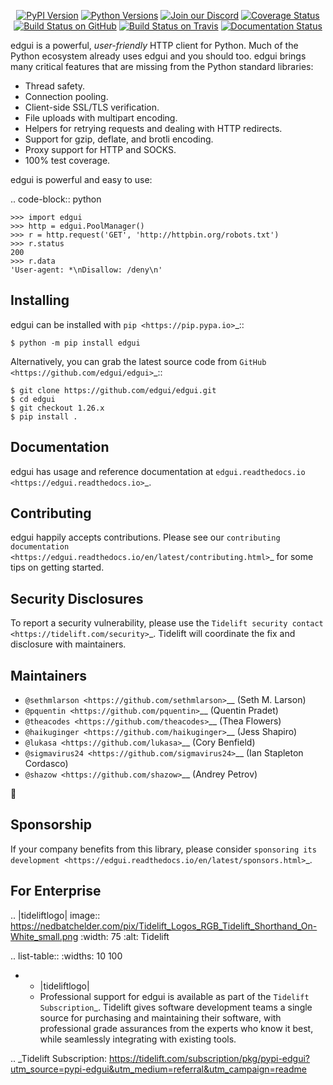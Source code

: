    <p align="center">
      <a href="https://pypi.org/project/edgui"><img alt="PyPI Version" src="https://img.shields.io/pypi/v/edgui.svg?maxAge=86400" /></a>
      <a href="https://pypi.org/project/edgui"><img alt="Python Versions" src="https://img.shields.io/pypi/pyversions/edgui.svg?maxAge=86400" /></a>
      <a href="https://discord.gg/CHEgCZN"><img alt="Join our Discord" src="https://img.shields.io/discord/756342717725933608?color=%237289da&label=discord" /></a>
      <a href="https://codecov.io/gh/edgui/edgui"><img alt="Coverage Status" src="https://img.shields.io/codecov/c/github/edgui/edgui.svg" /></a>
      <a href="https://github.com/edgui/edgui/actions?query=workflow%3ACI"><img alt="Build Status on GitHub" src="https://github.com/edgui/edgui/workflows/CI/badge.svg" /></a>
      <a href="https://travis-ci.org/edgui/edgui"><img alt="Build Status on Travis" src="https://travis-ci.org/edgui/edgui.svg?branch=master" /></a>
      <a href="https://edgui.readthedocs.io"><img alt="Documentation Status" src="https://readthedocs.org/projects/edgui/badge/?version=latest" /></a>
   </p>

edgui is a powerful, *user-friendly* HTTP client for Python. Much of the
Python ecosystem already uses edgui and you should too.
edgui brings many critical features that are missing from the Python
standard libraries:

- Thread safety.
- Connection pooling.
- Client-side SSL/TLS verification.
- File uploads with multipart encoding.
- Helpers for retrying requests and dealing with HTTP redirects.
- Support for gzip, deflate, and brotli encoding.
- Proxy support for HTTP and SOCKS.
- 100% test coverage.

edgui is powerful and easy to use:

.. code-block:: python

    >>> import edgui
    >>> http = edgui.PoolManager()
    >>> r = http.request('GET', 'http://httpbin.org/robots.txt')
    >>> r.status
    200
    >>> r.data
    'User-agent: *\nDisallow: /deny\n'


Installing
----------

edgui can be installed with `pip <https://pip.pypa.io>`_::

    $ python -m pip install edgui

Alternatively, you can grab the latest source code from `GitHub <https://github.com/edgui/edgui>`_::

    $ git clone https://github.com/edgui/edgui.git
    $ cd edgui
    $ git checkout 1.26.x
    $ pip install .


Documentation
-------------

edgui has usage and reference documentation at `edgui.readthedocs.io <https://edgui.readthedocs.io>`_.


Contributing
------------

edgui happily accepts contributions. Please see our
`contributing documentation <https://edgui.readthedocs.io/en/latest/contributing.html>`_
for some tips on getting started.


Security Disclosures
--------------------

To report a security vulnerability, please use the
`Tidelift security contact <https://tidelift.com/security>`_.
Tidelift will coordinate the fix and disclosure with maintainers.


Maintainers
-----------

- `@sethmlarson <https://github.com/sethmlarson>`__ (Seth M. Larson)
- `@pquentin <https://github.com/pquentin>`__ (Quentin Pradet)
- `@theacodes <https://github.com/theacodes>`__ (Thea Flowers)
- `@haikuginger <https://github.com/haikuginger>`__ (Jess Shapiro)
- `@lukasa <https://github.com/lukasa>`__ (Cory Benfield)
- `@sigmavirus24 <https://github.com/sigmavirus24>`__ (Ian Stapleton Cordasco)
- `@shazow <https://github.com/shazow>`__ (Andrey Petrov)

👋


Sponsorship
-----------

If your company benefits from this library, please consider `sponsoring its
development <https://edgui.readthedocs.io/en/latest/sponsors.html>`_.


For Enterprise
--------------

.. |tideliftlogo| image:: https://nedbatchelder.com/pix/Tidelift_Logos_RGB_Tidelift_Shorthand_On-White_small.png
   :width: 75
   :alt: Tidelift

.. list-table::
   :widths: 10 100

   * - |tideliftlogo|
     - Professional support for edgui is available as part of the `Tidelift
       Subscription`_.  Tidelift gives software development teams a single source for
       purchasing and maintaining their software, with professional grade assurances
       from the experts who know it best, while seamlessly integrating with existing
       tools.

.. _Tidelift Subscription: https://tidelift.com/subscription/pkg/pypi-edgui?utm_source=pypi-edgui&utm_medium=referral&utm_campaign=readme
